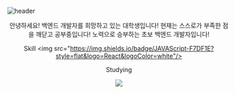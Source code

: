 ![header](https://capsule-render.vercel.app/api?type=waving&color=auto&height=200&section=header&text=Hello%20I'm%20LeeJinSeok&fontSize=60)

<div align=center>

안녕하세요! 백엔드 개발자를 희망하고 있는 대학생입니다!
현재는 스스로가 부족한 점을 깨닫고 공부중입니다!
노력으로 승부하는 초보 백엔드 개발자입니다!

Skill
<img src="https://img.shields.io/badge/JAVAScript-F7DF1E?style=flat&logo=React&logoColor=white"/>


Studying

<a href="https://velog.io/@leejinseok0614"><img src="https://img.shields.io/badge/Velog-3DDC84?style=flat-square&logo=Blogger&logoColor=white"/></a>

</div>
